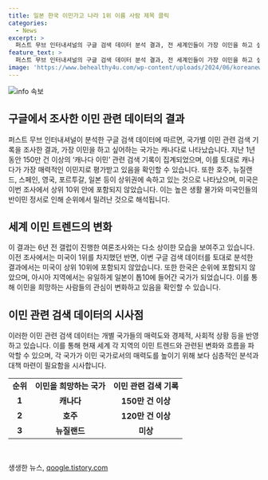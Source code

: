 ```yaml
---
title: 일본 한국 이민가고 나라 1위 이름 사람 제목 클릭
categories:
  - News
excerpt: >
  퍼스트 무브 인터내셔널의 구글 검색 데이터 분석 결과, 전 세계인들이 가장 이민을 하고 싶어하는 나라는 캐나다로 밝혀졌다. 캐나다와 호주가 상위를 달리며, 뉴질랜드, 스페인, 영국 등이 뒤를 이었으며 미국은 10위 안에 들지 못했다. 미국의 고생물가와 반이민 정서로 순위에서 밀려난 것으로 분석되었다. 이는 6년 전의 조사결과와는 대조적으로, 일본은 아시아에서 유일하게 톱10에 들었다.
feature_text: >
  퍼스트 무브 인터내셔널의 구글 검색 데이터 분석 결과, 전 세계인들이 가장 이민을 하고 싶어하는 나라는 캐나다로 밝혀졌다. 캐나다와 호주가 상위를 달리며, 뉴질랜드, 스페인, 영국 등이 뒤를 이었으며 미국은 10위 안에 들지 못했다. 미국의 고생물가와 반이민 정서로 순위에서 밀려난 것으로 분석되었다. 이는 6년 전의 조사결과와는 대조적으로, 일본은 아시아에서 유일하게 톱10에 들었다.
image: 'https://www.behealthy4u.com/wp-content/uploads/2024/06/koreanews.jpg'
---
```


<p><img src="https://www.behealthy4u.com/wp-content/uploads/2024/06/koreanews.jpg" alt="info 속보" /></p>

<h2 data-ke-size="size26">구글에서 조사한 이민 관련 데이터의 결과</h2>

<p data-ke-size="size16">퍼스트 무브 인터내셔널이 분석한 구글 검색 데이터에 따르면, 국가별 이민 관련 검색 기록을 조사한 결과, 가장 이민을 하고 싶어하는 국가는 캐나다로 나타났습니다. 지난 1년 동안 150만 건 이상의 ‘캐나다 이민’ 관련 검색 기록이 집계되었으며, 이를 토대로 캐나다가 가장 매력적인 이민지로 평가받고 있음을 확인할 수 있습니다. 또한 호주, 뉴질랜드, 스페인, 영국, 포르투갈, 일본 등이 상위권에 속하고 있는 것으로 나타났으며, 미국은 이번 조사에서 상위 10위 안에 포함되지 않았습니다. 이는 높은 생활 물가와 미국인들의 반이민 정서로 인해 순위에서 밀려난 것으로 해석됩니다.</p>

<h2 data-ke-size="size26">세계 이민 트렌드의 변화</h2>

<p data-ke-size="size16">이 결과는 6년 전 갤럽이 진행한 여론조사와는 다소 상이한 모습을 보여주고 있습니다. 이전 조사에서는 미국이 1위를 차지했던 반면, 이번 구글 검색 데이터를 토대로 분석한 결과에서는 미국이 상위 10위에 포함되지 않았습니다. 또한 한국은 순위에 포함되지 않았으며, 아시아 지역에서는 유일하게 일본이 톱10에 들어간 국가가 되었습니다. 이를 통해 이민을 희망하는 사람들의 관심이 변화하고 있음을 확인할 수 있습니다.</p>

<h2 data-ke-size="size26">이민 관련 검색 데이터의 시사점</h2>

<p data-ke-size="size16">이러한 이민 관련 검색 데이터는 개별 국가들의 매력도와 경제적, 사회적 상황 등을 반영하고 있습니다. 이를 통해 현재 세계 각 지역의 이민 트렌드와 관련된 변화와 흐름을 파악할 수 있으며, 각 국가가 이민 국가로서의 매력도를 높이기 위해 보다 심층적인 분석과 대책 마련이 필요함을 시사합니다.</p>

<table>
  <tr>
    <td style="text-align: center; height: 17px;"><b>순위</b></td>
    <td style="text-align: center; height: 17px;"><b>이민을 희망하는 국가</b></td>
    <td style="text-align: center; height: 17px;"><b>이민 관련 검색 기록</b></td>
  </tr>
  <tr>
    <td style="text-align: center; height: 17px;"><b>1</b></td>
    <td style="text-align: center; height: 17px;"><b>캐나다</b></td>
    <td style="text-align: center; height: 17px;"><b>150만 건 이상</b></td>
  </tr>
  <tr>
    <td style="text-align: center; height: 17px;"><b>2</b></td>
    <td style="text-align: center; height: 17px;"><b>호주</b></td>
    <td style="text-align: center; height: 17px;"><b>120만 건 이상</b></td>
  </tr>
  <tr>
    <td style="text-align: center; height: 17px;"><b>3</b></td>
    <td style="text-align: center; height: 17px;"><b>뉴질랜드</b></td>
    <td style="text-align: center; height: 17px;"><b>미상</b></td>
  </tr>
</table>

<p data-ke-size="size16">&nbsp;</p>
생생한 뉴스, <a href="https://qoogle.tistory.com" rel="dofollow">qoogle.tistory.com</a>


